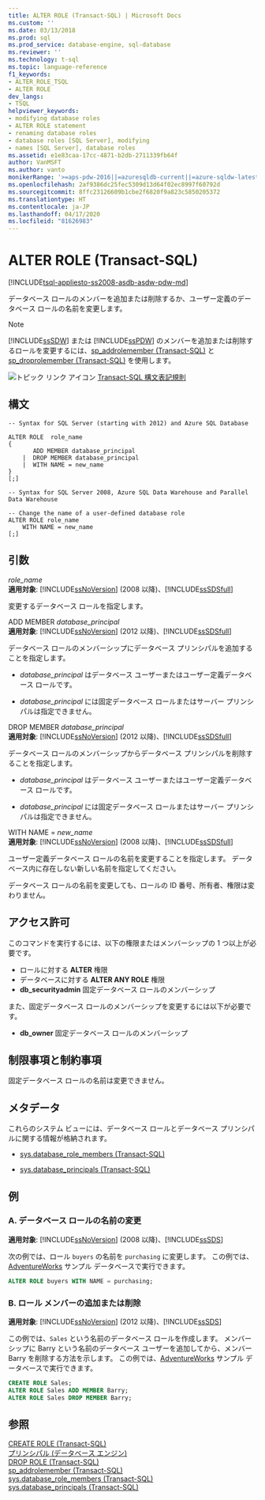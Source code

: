 ```yaml
---
title: ALTER ROLE (Transact-SQL) | Microsoft Docs
ms.custom: ''
ms.date: 03/13/2018
ms.prod: sql
ms.prod_service: database-engine, sql-database
ms.reviewer: ''
ms.technology: t-sql
ms.topic: language-reference
f1_keywords:
- ALTER_ROLE_TSQL
- ALTER ROLE
dev_langs:
- TSQL
helpviewer_keywords:
- modifying database roles
- ALTER ROLE statement
- renaming database roles
- database roles [SQL Server], modifying
- names [SQL Server], database roles
ms.assetid: e1e83caa-17cc-4871-b2db-2711339fb64f
author: VanMSFT
ms.author: vanto
monikerRange: '>=aps-pdw-2016||=azuresqldb-current||=azure-sqldw-latest||>=sql-server-2016||=sqlallproducts-allversions||>=sql-server-linux-2017||=azuresqldb-mi-current'
ms.openlocfilehash: 2af9386dc25fec5309d13d64f02ec8997f60792d
ms.sourcegitcommit: 8ffc23126609b1cbe2f6820f9a823c5850205372
ms.translationtype: HT
ms.contentlocale: ja-JP
ms.lasthandoff: 04/17/2020
ms.locfileid: "81626983"
---
```

# <a name="alter-role-transact-sql"></a>ALTER ROLE (Transact-SQL)
[!INCLUDE[tsql-appliesto-ss2008-asdb-asdw-pdw-md](../../includes/tsql-appliesto-ss2008-all-md.md)]

  データベース ロールのメンバーを追加または削除するか、ユーザー定義のデータベース ロールの名前を変更します。  
  
> [!NOTE]  
>  [!INCLUDE[ssSDW](../../includes/sssdw-md.md)] または [!INCLUDE[ssPDW](../../includes/sspdw-md.md)] のメンバーを追加または削除するロールを変更するには、[sp_addrolemember &#40;Transact-SQL&#41;](../../relational-databases/system-stored-procedures/sp-addrolemember-transact-sql.md) と [sp_droprolemember &#40;Transact-SQL&#41;](../../relational-databases/system-stored-procedures/sp-droprolemember-transact-sql.md) を使用します。  
  
 ![トピック リンク アイコン](../../database-engine/configure-windows/media/topic-link.gif "トピック リンク アイコン") [Transact-SQL 構文表記規則](../../t-sql/language-elements/transact-sql-syntax-conventions-transact-sql.md)  
  
## <a name="syntax"></a>構文  
  
```syntaxsql
-- Syntax for SQL Server (starting with 2012) and Azure SQL Database  
  
ALTER ROLE  role_name  
{  
       ADD MEMBER database_principal  
    |  DROP MEMBER database_principal  
    |  WITH NAME = new_name  
}  
[;]  
```  
  
 
```syntaxsql
-- Syntax for SQL Server 2008, Azure SQL Data Warehouse and Parallel Data Warehouse
  
-- Change the name of a user-defined database role  
ALTER ROLE role_name   
    WITH NAME = new_name  
[;]  
```  
  
## <a name="arguments"></a>引数  
 *role_name*  
 **適用対象**: [!INCLUDE[ssNoVersion](../../includes/ssnoversion-md.md)] (2008 以降)、[!INCLUDE[ssSDSfull](../../includes/sssdsfull-md.md)]  
  
 変更するデータベース ロールを指定します。  
  
 ADD MEMBER *database_principal*  
 **適用対象**: [!INCLUDE[ssNoVersion](../../includes/ssnoversion-md.md)] (2012 以降)、[!INCLUDE[ssSDSfull](../../includes/sssdsfull-md.md)]  
  
 データベース ロールのメンバーシップにデータベース プリンシパルを追加することを指定します。  
  
-   *database_principal* はデータベース ユーザーまたはユーザー定義データベース ロールです。  
  
-   *database_principal* には固定データベース ロールまたはサーバー プリンシパルは指定できません。  
  
DROP MEMBER *database_principal*  
 **適用対象**: [!INCLUDE[ssNoVersion](../../includes/ssnoversion-md.md)] (2012 以降)、[!INCLUDE[ssSDSfull](../../includes/sssdsfull-md.md)]  
  
 データベース ロールのメンバーシップからデータベース プリンシパルを削除することを指定します。  
  
-   *database_principal* はデータベース ユーザーまたはユーザー定義データベース ロールです。  
  
-   *database_principal* には固定データベース ロールまたはサーバー プリンシパルは指定できません。  
  
WITH NAME = *new_name*  
 **適用対象**: [!INCLUDE[ssNoVersion](../../includes/ssnoversion-md.md)] (2008 以降)、[!INCLUDE[ssSDSfull](../../includes/sssdsfull-md.md)]  
  
 ユーザー定義データベース ロールの名前を変更することを指定します。 データベース内に存在しない新しい名前を指定してください。  
  
 データベース ロールの名前を変更しても、ロールの ID 番号、所有者、権限は変わりません。  
  
## <a name="permissions"></a>アクセス許可  
 このコマンドを実行するには、以下の権限またはメンバーシップの 1 つ以上が必要です。  
  
-   ロールに対する **ALTER** 権限  
-   データベースに対する **ALTER ANY ROLE** 権限  
-   **db_securityadmin** 固定データベース ロールのメンバーシップ  
  
また、固定データベース ロールのメンバーシップを変更するには以下が必要です。  
  
-   **db_owner** 固定データベース ロールのメンバーシップ  
  
## <a name="limitations-and-restrictions"></a>制限事項と制約事項  
 固定データベース ロールの名前は変更できません。  
  
## <a name="metadata"></a>メタデータ  
 これらのシステム ビューには、データベース ロールとデータベース プリンシパルに関する情報が格納されます。  
  
-   [sys.database_role_members &#40;Transact-SQL&#41;](../../relational-databases/system-catalog-views/sys-database-role-members-transact-sql.md)  
  
-   [sys.database_principals &#40;Transact-SQL&#41;](../../relational-databases/system-catalog-views/sys-database-principals-transact-sql.md)  
  
## <a name="examples"></a>例  
  
### <a name="a-change-the-name-of-a-database-role"></a>A. データベース ロールの名前の変更  
 **適用対象**: [!INCLUDE[ssNoVersion](../../includes/ssnoversion-md.md)] (2008 以降)、[!INCLUDE[ssSDS](../../includes/sssds-md.md)]  
  
 次の例では、ロール `buyers` の名前を `purchasing` に変更します。   この例では、[AdventureWorks](https://msftdbprodsamples.codeplex.com/) サンプル データベースで実行できます。
  
```sql  
ALTER ROLE buyers WITH NAME = purchasing;  
```  
  
### <a name="b-add-or-remove-role-members"></a>B. ロール メンバーの追加または削除  
 **適用対象**: [!INCLUDE[ssNoVersion](../../includes/ssnoversion-md.md)] (2012 以降)、[!INCLUDE[ssSDS](../../includes/sssds-md.md)]  
  
 この例では、`Sales` という名前のデータベース ロールを作成します。 メンバーシップに Barry という名前のデータベース ユーザーを追加してから、メンバー Barry を削除する方法を示します。   この例では、[AdventureWorks](https://msftdbprodsamples.codeplex.com/) サンプル データベースで実行できます。
  
```sql  
CREATE ROLE Sales;  
ALTER ROLE Sales ADD MEMBER Barry;  
ALTER ROLE Sales DROP MEMBER Barry;  
```  
  
## <a name="see-also"></a>参照  
 [CREATE ROLE &#40;Transact-SQL&#41;](../../t-sql/statements/create-role-transact-sql.md)   
 [プリンシパル &#40;データベース エンジン&#41;](../../relational-databases/security/authentication-access/principals-database-engine.md)   
 [DROP ROLE &#40;Transact-SQL&#41;](../../t-sql/statements/drop-role-transact-sql.md)   
 [sp_addrolemember &#40;Transact-SQL&#41;](../../relational-databases/system-stored-procedures/sp-addrolemember-transact-sql.md)   
 [sys.database_role_members &#40;Transact-SQL&#41;](../../relational-databases/system-catalog-views/sys-database-role-members-transact-sql.md)   
 [sys.database_principals &#40;Transact-SQL&#41;](../../relational-databases/system-catalog-views/sys-database-principals-transact-sql.md)  
  
  
